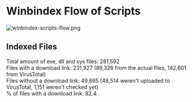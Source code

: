 # Winbindex Flow of Scripts

![winbindex-scripts-flow.png](winbindex-scripts-flow.png)

## Indexed Files

<!--FileStats-->
Total amount of exe, dll and sys files: 281,592  
Files with a download link: 231,927 (89,326 from the actual files, 142,601 from VirusTotal)  
Files without a download link: 49,665 (48,514 weren't uploaded to VirusTotal, 1,151 weren't checked yet)  
% of files with a download link: 82.4  
<!--/FileStats-->
